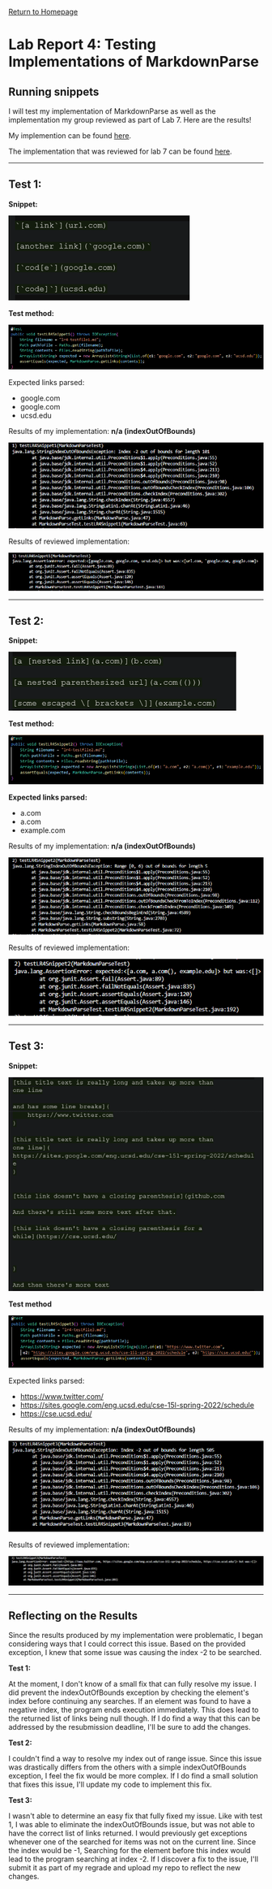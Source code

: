 [Return to Homepage](https://Conrado-M-UCSD.github.io/CSE15L-Lab-Reports/index.html)
# Lab Report 4: Testing Implementations of MarkdownParse

## Running snippets

I will test my implementation of MarkdownParse as well as the implementation my group reviewed as part of Lab 7. Here are the results! 

My implemention can be found [here](https://github.com/Conrado-M-UCSD/markdown-parser).

The implementation that was reviewed for lab 7 can be found [here](https://github.com/anhthony/markdown-parser).

___

## Test 1: 

**Snippet:**

![image](imgs/lr4/snippet-1.png)

**Test method:**

![image](imgs/lr4/test-method1.png)

Expected links parsed: 

* google.com
* google.com
* ucsd.edu

Results of my implementation: __n/a (indexOutOfBounds)__

![image](imgs/lr4/my-test1-results.png)

Results of reviewed implementation: 

![image](imgs/lr4/reviewed-test1.png)

___

## Test 2: 

**Snippet:**

![image](imgs/lr4/snippet-2.png)

**Test method:**

![image](imgs/lr4/test-method2.png)

**Expected links parsed:**

* a.com 
* a.com
* example.com

Results of my implementation: __n/a (indexOutOfBounds)__

![image](imgs/lr4/my-test2-results.png)

Results of reviewed implementation:  

![image](imgs/lr4/reviewed-test2.png)

___

## Test 3: 

**Snippet:**

![image](imgs/lr4/snippet-3.png)

**Test method**

![image](imgs/lr4/test-method3.png)

Expected links parsed: 

* https://www.twitter.com/
* https://sites.google.com/eng.ucsd.edu/cse-15l-spring-2022/schedule
* https://cse.ucsd.edu/

Results of my implementation: __n/a (indexOutOfBounds)__

![image](imgs/lr4/my-test3-results.png)

Results of reviewed implementation: 

![image](imgs/lr4/reviewed-test3.png)

___


## Reflecting on the Results

Since the results produced by my implementation were problematic, I began considering ways that I could correct this issue. Based on the provided exception, I knew that some issue was causing the index -2 to be searched.

__Test 1:__

At the moment, I don't know of a small fix that can fully resolve my issue. I did prevent the indexOutOfBounds exception by checking the element's index before continuing any searches. If an element was found to have a negative index, the program ends execution immediately. This does lead to the returned list of links being null though. If I do find a way that this can be addressed by the resubmission deadline, I'll be sure to add the changes. 

__Test 2:__

I couldn't find a way to resolve my index out of range issue. Since this issue was drastically differs from the others with a simple indexOutOfBounds exception, I feel the fix would be more complex. If I do find a small solution that fixes this issue, I'll update my code to implement this fix. 

__Test 3:__ 

I wasn't able to determine an easy fix that fully fixed my issue. Like with test 1, I was able to eliminate the indexOutOfBounds issue, but was not able to have the correct list of links returned. I would previously get exceptions whenever one of the searched for items was not on the current line. Since the index would be -1, Searching for the element before this index would lead to the program searching at index -2. If I discover a fix to the issue, I'll submit it as part of my regrade and upload my repo to reflect the new changes. 
